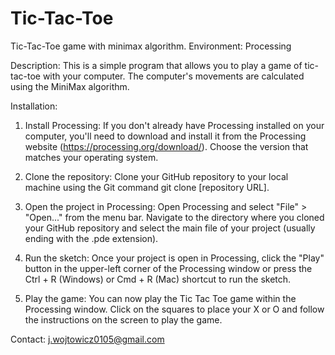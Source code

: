 # Tic-Tac-Toe
Tic-Tac-Toe game with minimax algorithm.
Environment: Processing 

Description:
This is a simple program that allows you to play a game of tic-tac-toe with your computer. The computer's movements are calculated using the MiniMax algorithm.

Installation:
1. Install Processing: If you don't already have Processing installed on your computer, you'll need to download and install it from the Processing website (https://processing.org/download/). Choose the version that matches your operating system.

2. Clone the repository: Clone your GitHub repository to your local machine using the Git command git clone [repository URL].

3. Open the project in Processing: Open Processing and select "File" > "Open..." from the menu bar. Navigate to the directory where you cloned your GitHub repository and select the main file of your project (usually ending with the .pde extension).

4. Run the sketch: Once your project is open in Processing, click the "Play" button in the upper-left corner of the Processing window or press the Ctrl + R (Windows) or Cmd + R (Mac) shortcut to run the sketch.

5. Play the game: You can now play the Tic Tac Toe game within the Processing window. Click on the squares to place your X or O and follow the instructions on the screen to play the game.

Contact:
j.wojtowicz0105@gmail.com
